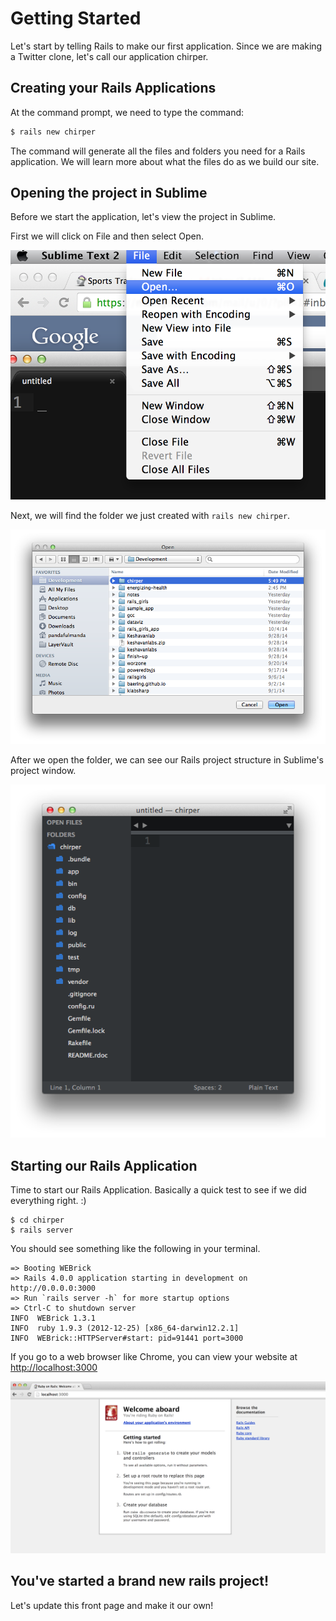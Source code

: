 # Getting Started

Let's start by telling Rails to make our first application.  Since we are making a Twitter clone, let's call our application chirper.

## Creating your Rails Applications

At the command prompt, we need to type the command:

```bash
$ rails new chirper
```

The command will generate all the files and folders you need for a Rails application. We will learn more about what the files do as we build our site.

## Opening the project in Sublime

Before we start the application, let's view the project in Sublime.

First we will click on File and then select Open.

![](../images/sublime_open.png)

Next, we will find the folder we just created with `rails new chirper`.

![](../images/open_window.png)

After we open the folder, we can see our Rails project structure in Sublime's project window.

![](../images/sublime_folder.png)

## Starting our Rails Application

Time to start our Rails Application. Basically a quick test to see if we did everything right. :)

~~~
$ cd chirper
$ rails server
~~~

You should see something like the following in your terminal.

~~~
=> Booting WEBrick
=> Rails 4.0.0 application starting in development on http://0.0.0.0:3000
=> Run `rails server -h` for more startup options
=> Ctrl-C to shutdown server
INFO  WEBrick 1.3.1
INFO  ruby 1.9.3 (2012-12-25) [x86_64-darwin12.2.1]
INFO  WEBrick::HTTPServer#start: pid=91441 port=3000
~~~

If you go to a web browser like Chrome, you can view your website at [http://localhost:3000](http://localhost:3000)

![](../images/rails_new_site.png)

## You've started a brand new rails project!

Let's update this front page and make it our own!
